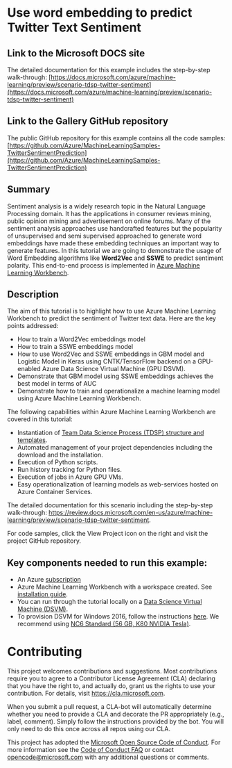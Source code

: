 # Use word embedding to predict Twitter Text Sentiment


## Link to the Microsoft DOCS site

The detailed documentation for this example includes the step-by-step walk-through:
[https://docs.microsoft.com/azure/machine-learning/preview/scenario-tdsp-twitter-sentiment](https://docs.microsoft.com/azure/machine-learning/preview/scenario-tdsp-twitter-sentiment)


## Link to the Gallery GitHub repository

The public GitHub repository for this example contains all the code samples:
[https://github.com/Azure/MachineLearningSamples-TwitterSentimentPrediction](https://github.com/Azure/MachineLearningSamples-TwitterSentimentPrediction)


## Summary

Sentiment analysis is a widely research topic in the Natural Language Processing domain. It has the applications in consumer reviews mining, public opinion mining and advertisement on online forums. Many of the sentiment analysis approaches use handcrafted features but the popularity of unsupervised and semi supervised approached to generate word embeddings have made these embedding techniques an important way to generate features. In this tutorial we are going to demonstrate the usage of Word Embedding algorithms like **Word2Vec** and **SSWE** to predict sentiment polarity. This end-to-end process is implemented in [Azure Machine Learning Workbench](https://docs.microsoft.com/en-us/azure/machine-learning/preview/overview-what-is-azure-ml).


## Description

The aim of this tutorial is to highlight how to use Azure Machine Learning Workbench to predict the sentiment of Twitter text data. Here are the key points addressed:

* How to train a Word2Vec embeddings model
* How to train a SSWE embeddings model
* How to use Word2Vec and SSWE embeddings in GBM model and Logistic Model in Keras using CNTK/TensorFlow backend on a GPU-enabled Azure Data Science Virtual Machine (GPU DSVM).
* Demonstrate that GBM model using SSWE embeddings achieves the best model in terms of AUC
* Demonstrate how to train and operationalize a machine learning model using Azure Machine Learning Workbench.

The following capabilities within Azure Machine Learning Workbench are covered in this tutorial:

* Instantiation of [Team Data Science Process (TDSP) structure and templates](how-to-use-tdsp-in-azure-ml.md).
* Automated management of your project dependencies including the download and the installation. 
* Execution of Python scripts.
* Run history tracking for Python files.
* Execution of jobs in Azure GPU VMs.
* Easy operationalization of learning models as web-services hosted on Azure Container Services.

The detailed documentation for this scenario including the step-by-step walk-through: https://review.docs.microsoft.com/en-us/azure/machine-learning/preview/scenario-tdsp-twitter-sentiment.

For code samples, click the View Project icon on the right and visit the project GitHub repository.

## Key components needed to run this example:

* An Azure [subscription](https://azure.microsoft.com/en-us/free/)
* Azure Machine Learning Workbench with a workspace created. See [installation guide](quick-start-installation.md). 
* You can run through the tutorial locally on a [Data Science Virtual Machine (DSVM)](https://docs.microsoft.com/en-us/azure/machine-learning/machine-learning-data-science-linux-dsvm-intro).
* To provision DSVM for Windows 2016, follow the instructions [here](https://docs.microsoft.com/en-us/azure/machine-learning/machine-learning-data-science-provision-vm). We recommend using [NC6 Standard (56 GB, K80 NVIDIA Tesla)](https://docs.microsoft.com/en-us/azure/machine-learning/machine-learning-data-science-linux-dsvm-intro).


# Contributing

This project welcomes contributions and suggestions.  Most contributions require you to agree to a Contributor License Agreement (CLA) declaring that you have the right to, and actually do, grant us the rights to use your contribution. For details, visit https://cla.microsoft.com.

When you submit a pull request, a CLA-bot will automatically determine whether you need to provide a CLA and decorate the PR appropriately (e.g., label, comment). Simply follow the instructions provided by the bot. You will only need to do this once across all repos using our CLA.

This project has adopted the [Microsoft Open Source Code of Conduct](https://opensource.microsoft.com/codeofconduct/).
For more information see the [Code of Conduct FAQ](https://opensource.microsoft.com/codeofconduct/faq/) or
contact [opencode@microsoft.com](mailto:opencode@microsoft.com) with any additional questions or comments.
